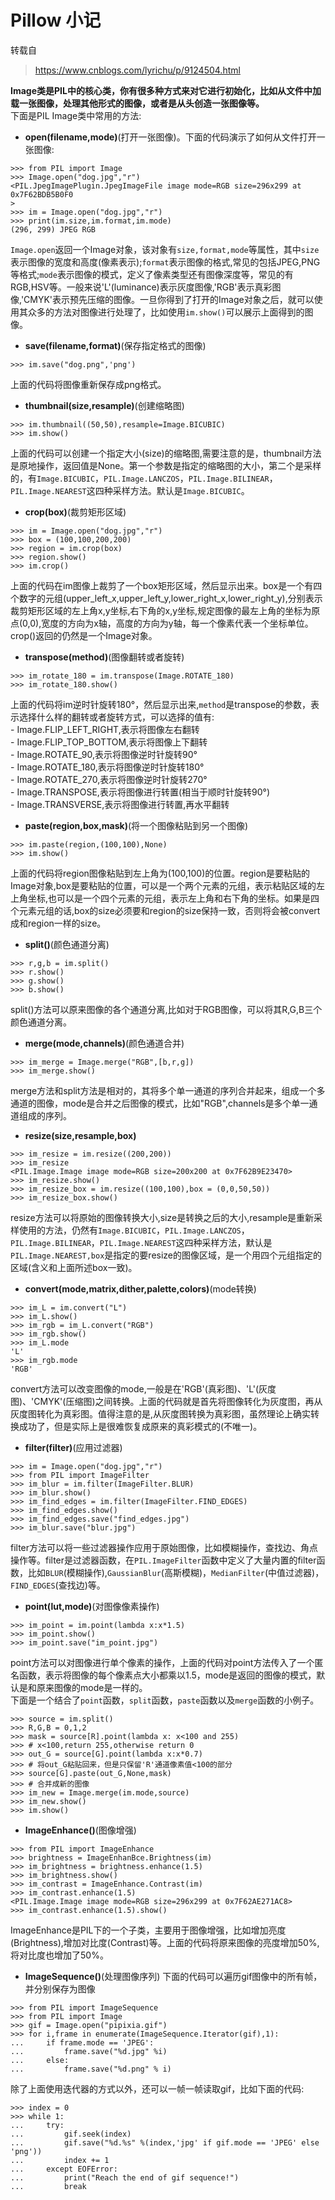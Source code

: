 # Pillow 小记
转载自
>https://www.cnblogs.com/lyrichu/p/9124504.html

**Image类是PIL中的核心类，你有很多种方式来对它进行初始化，比如从文件中加载一张图像，处理其他形式的图像，或者是从头创造一张图像等。**  
下面是PIL Image类中常用的方法:
+ **open(filename,mode)**(打开一张图像)。下面的代码演示了如何从文件打开一张图像:
```
>>> from PIL import Image
>>> Image.open("dog.jpg","r")
<PIL.JpegImagePlugin.JpegImageFile image mode=RGB size=296x299 at 0x7F62BDB5B0F0
>
>>> im = Image.open("dog.jpg","r")
>>> print(im.size,im.format,im.mode)
(296, 299) JPEG RGB
```
`Image.open`返回一个Image对象，该对象有`size,format,mode`等属性，其中`size`表示图像的宽度和高度(像素表示);`format`表示图像的格式,常见的包括JPEG,PNG等格式;`mode`表示图像的模式，定义了像素类型还有图像深度等，常见的有RGB,HSV等。一般来说'L'(luminance)表示灰度图像,'RGB'表示真彩图像,'CMYK'表示预先压缩的图像。一旦你得到了打开的Image对象之后，就可以使用其众多的方法对图像进行处理了，比如使用`im.show()`可以展示上面得到的图像。

+ **save(filename,format)**(保存指定格式的图像)
```
>>> im.save("dog.png",'png')
```
上面的代码将图像重新保存成png格式。

+ **thumbnail(size,resample)**(创建缩略图)
```
>>> im.thumbnail((50,50),resample=Image.BICUBIC)
>>> im.show()
```
上面的代码可以创建一个指定大小(size)的缩略图,需要注意的是，thumbnail方法是原地操作，返回值是None。第一个参数是指定的缩略图的大小，第二个是采样的，有`Image.BICUBIC`，`PIL.Image.LANCZOS`，`PIL.Image.BILINEAR`，`PIL.Image.NEAREST`这四种采样方法。默认是`Image.BICUBIC`。  

+ **crop(box)**(裁剪矩形区域)
```
>>> im = Image.open("dog.jpg","r")
>>> box = (100,100,200,200)
>>> region = im.crop(box)
>>> region.show()
>>> im.crop()
```
上面的代码在im图像上裁剪了一个box矩形区域，然后显示出来。box是一个有四个数字的元组(upper_left_x,upper_left_y,lower_right_x,lower_right_y),分别表示裁剪矩形区域的左上角x,y坐标,右下角的x,y坐标,规定图像的最左上角的坐标为原点(0,0),宽度的方向为x轴，高度的方向为y轴，每一个像素代表一个坐标单位。crop()返回的仍然是一个Image对象。  

+ **transpose(method)**(图像翻转或者旋转)
```
>>> im_rotate_180 = im.transpose(Image.ROTATE_180)
>>> im_rotate_180.show()
```
上面的代码将im逆时针旋转180°，然后显示出来,`method`是transpose的参数，表示选择什么样的翻转或者旋转方式，可以选择的值有:  
    - Image.FLIP_LEFT_RIGHT,表示将图像左右翻转  
    - Image.FLIP_TOP_BOTTOM,表示将图像上下翻转  
    - Image.ROTATE_90,表示将图像逆时针旋转90°  
    - Image.ROTATE_180,表示将图像逆时针旋转180°  
    - Image.ROTATE_270,表示将图像逆时针旋转270°  
    - Image.TRANSPOSE,表示将图像进行转置(相当于顺时针旋转90°)  
    - Image.TRANSVERSE,表示将图像进行转置,再水平翻转  

+ **paste(region,box,mask)**(将一个图像粘贴到另一个图像)
```
>>> im.paste(region,(100,100),None)
>>> im.show()
```
上面的代码将region图像粘贴到左上角为(100,100)的位置。region是要粘贴的Image对象,box是要粘贴的位置，可以是一个两个元素的元组，表示粘贴区域的左上角坐标,也可以是一个四个元素的元组，表示左上角和右下角的坐标。如果是四个元素元组的话,box的size必须要和region的size保持一致，否则将会被convert成和region一样的size。  

+ **split()**(颜色通道分离)
```
>>> r,g,b = im.split()
>>> r.show()
>>> g.show()
>>> b.show()
```
split()方法可以原来图像的各个通道分离,比如对于RGB图像，可以将其R,G,B三个颜色通道分离。  

+ **merge(mode,channels)**(颜色通道合并)
```
>>> im_merge = Image.merge("RGB",[b,r,g])
>>> im_merge.show()
```
merge方法和split方法是相对的，其将多个单一通道的序列合并起来，组成一个多通道的图像，mode是合并之后图像的模式，比如"RGB",channels是多个单一通道组成的序列。  

+ **resize(size,resample,box)**
```
>>> im_resize = im.resize((200,200))
>>> im_resize
<PIL.Image.Image image mode=RGB size=200x200 at 0x7F62B9E23470>
>>> im_resize.show()
>>> im_resize_box = im.resize((100,100),box = (0,0,50,50))
>>> im_resize_box.show()
```
resize方法可以将原始的图像转换大小,size是转换之后的大小,resample是重新采样使用的方法，仍然有`Image.BICUBIC`，`PIL.Image.LANCZOS`，`PIL.Image.BILINEAR`，`PIL.Image.NEAREST`这四种采样方法，默认是`PIL.Image.NEAREST,box`是指定的要resize的图像区域，是一个用四个元组指定的区域(含义和上面所述box一致)。  

+ **convert(mode,matrix,dither,palette,colors)**(mode转换)
```
>>> im_L = im.convert("L")
>>> im_L.show()
>>> im_rgb = im_L.convert("RGB")
>>> im_rgb.show()
>>> im_L.mode
'L'
>>> im_rgb.mode
'RGB'
```
convert方法可以改变图像的mode,一般是在'RGB'(真彩图)、'L'(灰度图)、'CMYK'(压缩图)之间转换。上面的代码就是首先将图像转化为灰度图，再从灰度图转化为真彩图。值得注意的是,从灰度图转换为真彩图，虽然理论上确实转换成功了，但是实际上是很难恢复成原来的真彩模式的(不唯一)。  

+ **filter(filter)**(应用过滤器)
```
>>> im = Image.open("dog.jpg","r")
>>> from PIL import ImageFilter
>>> im_blur = im.filter(ImageFilter.BLUR)
>>> im_blur.show()
>>> im_find_edges = im.filter(ImageFilter.FIND_EDGES)
>>> im_find_edges.show()
>>> im_find_edges.save("find_edges.jpg")
>>> im_blur.save("blur.jpg")
```
filter方法可以将一些过滤器操作应用于原始图像，比如模糊操作，查找边、角点操作等。filter是过滤器函数，在`PIL.ImageFilter`函数中定义了大量内置的filter函数，比如`BLUR`(模糊操作),`GaussianBlur`(高斯模糊)，`MedianFilter`(中值过滤器)，`FIND_EDGES`(查找边)等。  

+ **point(lut,mode)**(对图像像素操作)
```
>>> im_point = im.point(lambda x:x*1.5)
>>> im_point.show()
>>> im_point.save("im_point.jpg")
```
point方法可以对图像进行单个像素的操作，上面的代码对point方法传入了一个匿名函数，表示将图像的每个像素点大小都乘以1.5，mode是返回的图像的模式，默认是和原来图像的mode是一样的。  
下面是一个结合了`point`函数，`split`函数，`paste`函数以及`merge`函数的小例子。  
```
>>> source = im.split()
>>> R,G,B = 0,1,2
>>> mask = source[R].point(lambda x: x<100 and 255) 
>>> # x<100,return 255,otherwise return 0
>>> out_G = source[G].point(lambda x:x*0.7)
>>> # 将out_G粘贴回来，但是只保留'R'通道像素值<100的部分
>>> source[G].paste(out_G,None,mask)
>>> # 合并成新的图像
>>> im_new = Image.merge(im.mode,source)
>>> im_new.show()
>>> im.show()
```

+ **ImageEnhance()**(图像增强)
```
>>> from PIL import ImageEnhance
>>> brightness = ImageEnhanBce.Brightness(im)
>>> im_brightness = brightness.enhance(1.5)
>>> im_brightness.show()
>>> im_contrast = ImageEnhance.Contrast(im)
>>> im_contrast.enhance(1.5)
<PIL.Image.Image image mode=RGB size=296x299 at 0x7F62AE271AC8>
>>> im_contrast.enhance(1.5).show()
```
ImageEnhance是PIL下的一个子类，主要用于图像增强，比如增加亮度(Brightness),增加对比度(Contrast)等。上面的代码将原来图像的亮度增加50%,将对比度也增加了50%。

+ **ImageSequence()**(处理图像序列)
下面的代码可以遍历gif图像中的所有帧，并分别保存为图像
```
>>> from PIL import ImageSequence
>>> from PIL import Image 
>>> gif = Image.open("pipixia.gif")
>>> for i,frame in enumerate(ImageSequence.Iterator(gif),1):
...     if frame.mode == 'JPEG':
...         frame.save("%d.jpg" %i)
...     else:
...         frame.save("%d.png" % i)
```
除了上面使用迭代器的方式以外，还可以一帧一帧读取gif，比如下面的代码:
```
>>> index = 0
>>> while 1:
...     try:
...         gif.seek(index)
...         gif.save("%d.%s" %(index,'jpg' if gif.mode == 'JPEG' else 'png'))
...         index += 1
...     except EOFError:
...         print("Reach the end of gif sequence!")
...         break
```

